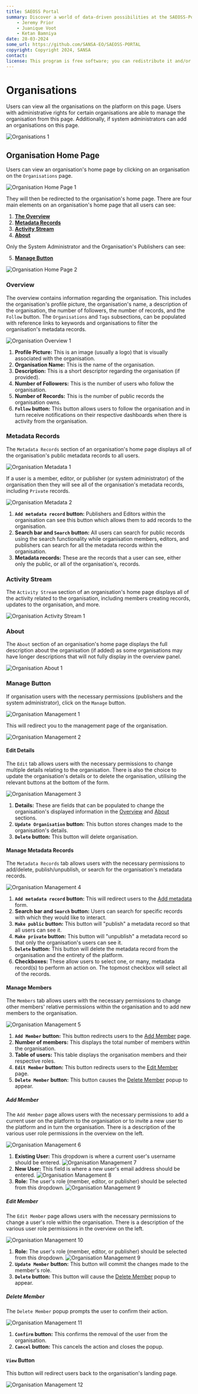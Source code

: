 ```yaml
---
title: SAEOSS Portal
summary: Discover a world of data-driven possibilities at the SAEOSS-Portal, where information converges to empower data sharing and decision-making.
    - Jeremy Prior
    - Juanique Voot
    - Ketan Bamniya
date: 28-03-2024
some_url: https://github.com/SANSA-EO/SAEOSS-PORTAL
copyright: Copyright 2024, SANSA
contact:
license: This program is free software; you can redistribute it and/or modify it under the terms of the GNU Affero General Public License as published by the Free Software Foundation; either version 3 of the License, or (at your option) any later version.
---
```


# Organisations

Users can view all the organisations on the platform on this page. Users with administrative rights for certain organisations are able to manage the organisation from this page. Additionally, if system administrators can add an organisations on this page.

![Organisations 1](./img/organisations-1.png)

## Organisation Home Page

Users can view an organisation's home page by clicking on an organisation on the `Organisations` page.

![Organisation Home Page 1](./img/organisation-home-page-1.png)

They will then be redirected to the organisation's home page. There are four main elements on an organisation's home page that all users can see:

1. **[The Overview](#overview)**
2. **[Metadata Records](#metadata-records)**
3. **[Activity Stream](#activity-stream)**
4. **[About](#about)**

Only the System Administrator and the Organisation's Publishers can see:

5. **[Manage Button](#manage-button)**

![Organisation Home Page 2](./img/organisation-home-page-2.png)

### Overview

The overview contains information regarding the organisation. This includes the organisation's profile picture, the organisation's name, a description of the organisation, the number of followers, the number of records, and the `Follow` button. The `Organisations` and `Tags` subsections, can be populated with reference links to keywords and organisations to filter the organisation's metadata records.

![Organisation Overview 1](./img/organisation-overview-1.png)

1. **Profile Picture:** This is an image (usually a logo) that is visually associated with the organisation.
2. **Organisation Name:** This is the name of the organisation.
3. **Description:** This is a short descriptor regarding the organisation (if provided).
4. **Number of Followers:** This is the number of users who follow the organisation.
5. **Number of Records:** This is the number of public records the organisation owns.
6. **`Follow` button:** This button allows users to follow the organisation and in turn receive notifications on their respective dashboards when there is activity from the organisation.

### Metadata Records

The `Metadata Records` section of an organisation's home page displays all of the organisation's public metadata records to all users.

![Organisation Metadata 1](./img/organisation-metadata-1.png)

If a user is a member, editor, or publisher (or system administrator) of the organisation then they will see all of the organisation's metadata records, including `Private` records.

![Organisation Metadata 2](./img/organisation-metadata-2.png)

1. **`Add metadata record` button:** Publishers and Editors within the organisation can see this button which allows them to add records to the organisation.
2. **Search bar and `Search` button:** All users can search for public records using the search functionality while organisation members, editors, and publishers can search for all the metadata records within the organisation.
3. **Metadata records:** These are the records that a user can see, either only the public, or all of the organisation's, records.

### Activity Stream

The `Activity Stream` section of an organisation's home page displays all of the activity related to the organisation, including members creating records, updates to the organisation, and more.

![Organisation Activity Stream 1](./img/organisation-activity-stream-1.png)

### About

The `About` section of an organisation's home page displays the full description about the organisation (if added) as some organisations may have longer descriptions that will not fully display in the overview panel.

![Organisation About 1](./img/organisation-about-1.png)

### Manage Button

If organisation users with the necessary permissions (publishers and the system administrator), click on the `Manage` button.

![Organisation Management 1](./img/organisation-managment-1.png)

This will redirect you to the management page of the organisation.

![Organisation Management 2](./img/organisation-managment-2.png)

#### Edit Details

The `Edit` tab allows users with the necessary permissions to change multiple details relating to the organisation. There is also the choice to update the organisation's details or to delete the organisation, utilising the relevant buttons at the bottom of the form.

![Organisation Management 3](./img/organisation-managment-3.png)

1. **Details:** These are fields that can be populated to change the organisation's displayed information in the [Overview](#overview) and [About](#about) sections.
2. **`Update Organisation` button:** This button stores changes made to the organisation's details.
3. **`Delete` button:** This button will delete organisation.

#### Manage Metadata Records

The `Metadata Records` tab allows users with the necessary permissions to add/delete, publish/unpublish, or search for the organisation's metadata records.

![Organisation Management 4](./img/organisation-managment-4.png)

1. **`Add metadata record` button:** This will redirect users to the [Add metadata](./metadata.md#add-metadata-record) form.
2. **Search bar and `Search` button:** Users can search for specific records with which they would like to interact.
3. **`Make public` button:** This button will "publish" a metadata record so that all users can see it.
4. **`Make private` button:** This button will "unpublish" a metadata record so that only the organisation's users can see it.
5. **`Delete` button:** This button will delete the metadata record from the organisation and the entirety of the platform.
6. **Checkboxes:** These allow users to select one, or many, metadata record(s) to perform an action on. The topmost checkbox will select all of the records.

#### Manage Members

The `Members` tab allows users with the necessary permissions to change other members' relative permissions within the organisation and to add new members to the organisation.

![Organisation Management 5](./img/organisation-managment-5.png)

1. **`Add Member` button:** This button redirects users to the [Add Member](#add-member) page.
2. **Number of members:** This displays the total number of members within the organisation.
3. **Table of users:** This table displays the organisation members and their respective roles.
4. **`Edit Member` button:** This button redirects users to the [Edit Member](#edit-member) page.
5. **`Delete Member` button:** This button causes the [Delete Member](#delete-member) popup to appear.

##### Add Member

The `Add Member` page allows users with the necessary permissions to add a current user on the platform to the organisation or to invite a new user to the platform and in turn the organisation. There is a description of the various user role permissions in the overview on the left.

![Organisation Management 6](./img/organisation-managment-6.png)

1. **Existing User:** This dropdown is where a current user's username should be entered.
    ![Organisation Management 7](./img/organisation-managment-7.png)
2. **New User:** This field is where a new user's email address should be entered.
    ![Organisation Management 8](./img/organisation-managment-8.png)
3. **Role:** The user's role (member, editor, or publisher) should be selected from this dropdown.
    ![Organisation Management 9](./img/organisation-managment-9.png)

##### Edit Member

The `Edit Member` page allows users with the necessary permissions to change a user's role within the organisation. There is a description of the various user role permissions in the overview on the left.

![Organisation Management 10](./img/organisation-managment-10.png)

1. **Role:** The user's role (member, editor, or publisher) should be selected from this dropdown.
    ![Organisation Management 9](./img/organisation-managment-9.png)
2. **`Update Member` button:** This button will commit the changes made to the member's role.
3. **`Delete` button:** This button will cause the [Delete Member](#delete-member) popup to appear.

##### Delete Member

The `Delete Member` popup prompts the user to confirm their action.

![Organisation Management 11](./img/organisation-managment-11.png)

1. **`Confirm` button:** This confirms the removal of the user from the organisation.
2. **`Cancel` button:** This cancels the action and closes the popup.

#### `View` Button

This button will redirect users back to the organisation's landing page.

![Organisation Management 12](./img/organisation-managment-12.png)
